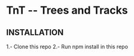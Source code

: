 TnT -- Trees and Tracks
=======================

INSTALLATION
------------

1.- Clone this repo
2.- Run npm install in this repo
